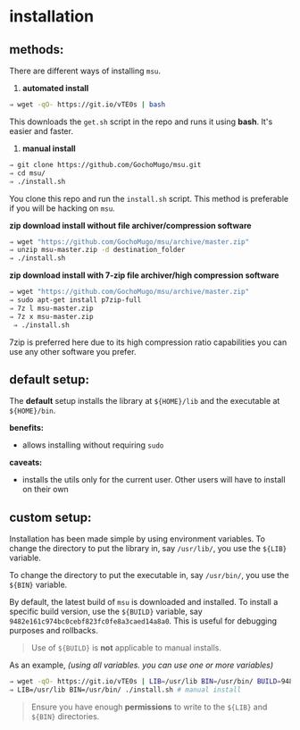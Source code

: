 
# installation

## methods:

There are different ways of installing `msu`.

1. **automated install**

  ```bash
  ⇒ wget -qO- https://git.io/vTE0s | bash
  ```

  This downloads the `get.sh` script in the repo and runs it using **bash**. It's easier and faster.

1. **manual install**

  ```bash
  ⇒ git clone https://github.com/GochoMugo/msu.git
  ⇒ cd msu/
  ⇒ ./install.sh
  ```

  You clone this repo and run the `install.sh` script. This method is preferable if you will be hacking on `msu`.
  
  **zip download install without file archiver/compression software**
  
  ```bash
  ⇒ wget "https://github.com/GochoMugo/msu/archive/master.zip"
  ⇒ unzip msu-master.zip -d destination_folder
  ⇒ ./install.sh
  ```

 **zip download install with 7-zip file archiver/high compression software**
 
 ```bash
 ⇒ wget "https://github.com/GochoMugo/msu/archive/master.zip"
 ⇒ sudo apt-get install p7zip-full
 ⇒ 7z l msu-master.zip
 ⇒ 7z x msu-master.zip
  ⇒ ./install.sh
  ```
  
  7zip is preferred here due to its high compression ratio capabilities you can use any other software you prefer.
 
## default setup:

The **default** setup installs the library at `${HOME}/lib` and the executable at `${HOME}/bin`.

**benefits:**

* allows installing without requiring `sudo`


**caveats:**

* installs the utils only for the current user. Other users will have to install on their own


## custom setup:

Installation has been made simple by using environment variables. To change the directory to put the library in, say `/usr/lib/`, you use the `${LIB}` variable.

To change the directory to put the executable in, say `/usr/bin/`, you use the `${BIN}` variable.

By default, the latest build of `msu` is downloaded and installed. To install a specific build version, use the `${BUILD}` variable, say `9482e161c974bc0cebf823fc0fe8a3caed14a8a0`. This is useful for debugging purposes and rollbacks.

> Use of `${BUILD}` is **not** applicable to manual installs.

As an example, *(using all variables. you can use one or more variables)*

```bash
⇒ wget -qO- https://git.io/vTE0s | LIB=/usr/lib BIN=/usr/bin/ BUILD=9482e161c974bc0cebf823fc0fe8a3caed14a8a0 bash # automated install
⇒ LIB=/usr/lib BIN=/usr/bin/ ./install.sh # manual install
```

> Ensure you have enough **permissions** to write to the `${LIB}` and `${BIN}` directories.
